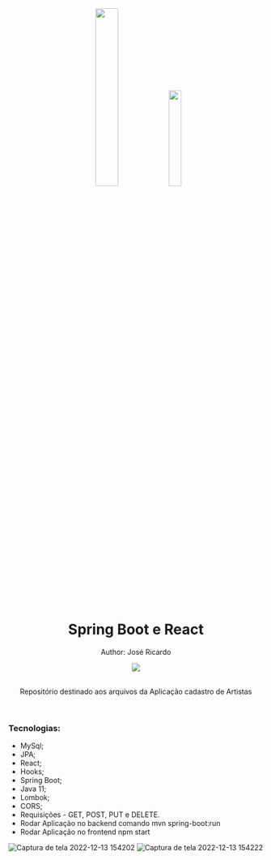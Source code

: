 <div align="center">
  <img src="https://github.com/ralflima/spring_boot_modulo2/blob/master/logos/spring.png" width="30%">
  <img src="https://github.com/ralflima/spring_boot_modulo2/blob/master/logos/react.png" width="22%">
  <h1 style="border-bottom:none">Spring Boot e React</h1>
  <p>Author: José Ricardo</p>
  
  
  <a href="https://www.linkedin.com/in/ze-ricardo/">
     <img src="https://img.shields.io/badge/LinkedIn-0077B5?style=for-the-badge&logo=linkedin&logoColor=white">
  </a>
  
  <br>
  <br>
  <p>Repositório destinado aos arquivos da Aplicação cadastro de Artistas</p>
  <br>
  <div align="justify">
  <h3>Tecnologias:</h3>
  
   + MySql;
   + JPA;
   + React;
   + Hooks;
   + Spring Boot;
   + Java 11;
   + Lombok;
   + CORS;
   + Requisições - GET, POST, PUT e DELETE.
   + Rodar Aplicação no backend comando mvn spring-boot:run
   + Rodar Aplicação no frontend npm start

  </div>
</div>

![Captura de tela 2022-12-13 154202](https://user-images.githubusercontent.com/56279938/207419449-105ba586-efb4-4953-a50c-58c9f007443e.png)
![Captura de tela 2022-12-13 154222](https://user-images.githubusercontent.com/56279938/207419452-f9947a0f-f154-45a8-81b9-6e4bbab70a84.png)

